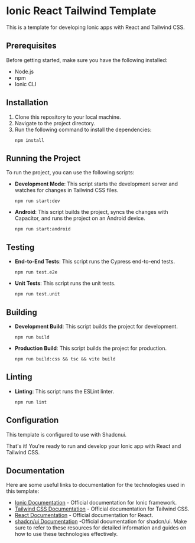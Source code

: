 # Ionic React Tailwind Template

This is a template for developing Ionic apps with React and Tailwind CSS.

## Prerequisites
Before getting started, make sure you have the following installed:
- Node.js
- npm
- Ionic CLI

## Installation
1. Clone this repository to your local machine.
2. Navigate to the project directory.
3. Run the following command to install the dependencies:
    ```
    npm install
    ```

## Running the Project
To run the project, you can use the following scripts:

- **Development Mode**: This script starts the development server and watches for changes in Tailwind CSS files.
  ```
  npm run start:dev
  ```

- **Android**: This script builds the project, syncs the changes with Capacitor, and runs the project on an Android device.
  ```
  npm run start:android
  ```

## Testing
- **End-to-End Tests**: This script runs the Cypress end-to-end tests.
  ```
  npm run test.e2e
  ```

- **Unit Tests**: This script runs the unit tests.
  ```
  npm run test.unit
  ```

## Building
- **Development Build**: This script builds the project for development.
  ```
  npm run build
  ```

- **Production Build**: This script builds the project for production.
  ```
  npm run build:css && tsc && vite build
  ```

## Linting
- **Linting**: This script runs the ESLint linter.
  ```
  npm run lint
  ```

## Configuration
This template is configured to use with Shadcnui.

That's it! You're ready to run and develop your Ionic app with React and Tailwind CSS.

## Documentation
Here are some useful links to documentation for the technologies used in this template:

- [Ionic Documentation](https://ionicframework.com/docs) - Official documentation for Ionic framework.
- [Tailwind CSS Documentation](https://tailwindcss.com/docs) - Official documentation for Tailwind CSS.
- [React Documentation](https://reactjs.org/docs) - Official documentation for React.
- [shadcn/ui Documentation](https://ui.shadcn.com/docs) -Official documentation for shadcn/ui.
Make sure to refer to these resources for detailed information and guides on how to use these technologies effectively.